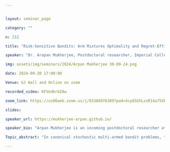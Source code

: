 ```yaml
---


layout: seminar_page

category: ""

n: 212

title: "Risk-Sensitive Bandits: Arm Mixtures Optimality and Regret-Efficient Algorithms"

speaker: "Dr. Arapan Mukherjee, Postdoctoral researcher, Imperial College London"

img: assets/img/seminars/2024/Arpan Mukherjee 30-09-24.png

date: 2024-09-30 17:00:00 

Venue: GJ Hall and Online on zoom

recorded_video: KFVedbrbI8w

zoom_link: https://us06web.zoom.us/j/83388976389?pwd=XcpO3GhLxsR14a7SVbPx33HQQa1jbt.1 

slides: 

speaker_url: https://mukherjee-arpan.github.io/

speaker_bio: "Arpan Mukherjee is an incoming postdoctoral researcher at Imperial College London. He obtained his Ph.D. degree at the Department of Electrical, Computer and Systems Engineering (ECSE) at Rensselaer Polytechnic Institute (RPI), where he was a recipient of the B. J. Baliga Fellowship. Prior to joining RPI, Arpan obtained his MTech from the Department of Electronics and Electrical Communication Engineering at IIT Kharagpur in 2019. He is broadly interested in problems at the intersection of signal processing, statistics, and machine learning."

Topic_abstract: "In canonical stochastic multi-armed bandit problems, the focus is often utilitarian, with bandit algorithms aiming to maximize rewards while disregarding the associated risks. This talk presents a new framework for risk-aware sequential decision-making that unifies various risk measures under a common approach. Specifically, the talk explores a broad class of risk metrics called distortion riskmetrics. Unlike previous studies that assume a single "best" arm maximizing reward, we make the novel observation that for many riskmetrics, the optimal strategy involves selecting a mixture of arms rather than a single one. This finding exposes significant limitations in current bandit algorithms, which are not designed to handle such mixtures. To bridge this gap, we introduce new algorithms capable of tracking optimal mixtures when the risk measure favors them. The talk will also address the technical difficulties in establishing information-theoretic lower bounds for regret under the mixtures-optimality setting. We will close by discussing open questions related to risk-sensitive decision-making and future research directions."

---
```


